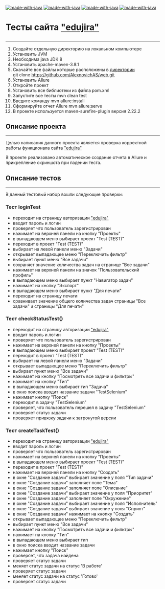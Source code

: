 </h2>

[![made-with-java](https://img.shields.io/badge/Java-8-ff0000.svg)](https://www.java.com/)
[![made-with-java](https://img.shields.io/badge/Maven-3.8.1-2626ae.svg)](https://downloads.apache.org)
[![made-with-java](https://img.shields.io/badge/JUnit5-5.7.0-cd4848.svg)](https://junit.org/)
[![made-with-java](https://img.shields.io/badge/Selenide-5.18.0-green.svg)](https://ru.selenide.org/)


# Тесты сайта ["edujira"](https://edujira.ifellow.ru/)
##
***
1. Создайте отдельную директорию на локальном компьютере
2. Установить JVM
3. Необходима java JDK 8
4. Установить apache-maven-3.8.1
5. Скачайте все файлы которые расположены в [директории](https://github.com/AlexnovichAS/web.git) <br>
   git clone https://github.com/AlexnovichAS/web.git
6. Установить Allure
7. Откройте проект
8. Установить все библиотеки из файла pom.xml
9. Запустите все тесты mvn clean test
10. Введите команду mvn allure:install
11. Сформируйте отчет Allure mvn allure:serve
12. В проекте используется maven-surefire-plugin версия 2.22.2

## Описание проекта
***
Целью написания данного проекта является проверка корректной работы функционала сайта ["edujira"](https://edujira.ifellow.ru/) <br>

В проекте реализовано автоматическое создание отчета в Allure и прикрепление скриншота при падении теста.

## Описание тестов
***
В данный тестовый набор вошли следующие проверки:
### Тест loginTest
- переходит на страницу авторизации ["edujira"](https://edujira.ifellow.ru/)
- вводит пароль и логин
- проверяет что пользователь зарегистрирован
- нажимает на верхней панели на кнопку "Проекты"
- в выпадающем меню выбирает проект "Test (TEST)"
- переходит в проект "Test (TEST)"
- выбирает на левой панели меню "Задачи"
- открывает выпадающее меню "Переключить фильтр"
- выбирает пункт меню "Все задачи"
- сохраняет значение количества задач на странице "Все задачи"
- нажимает на верхней панели на значок "Пользовательский профиль"
- в выпадающем меню выбирает пункт "Навигатор задач"
- нажимает на кнопку "Экспорт"
- в выпадающем меню выбирает пункт "Для печати"
- переходит на страницу печати
- сравнивает значение общего количества задач страницы "Все задачи" и страницы "Для печати"

### Тест checkStatusTest()
- переходит на страницу авторизации ["edujira"](https://edujira.ifellow.ru/)
- вводит пароль и логин
- проверяет что пользователь зарегистрирован
- нажимает на верхней панели на кнопку "Проекты"
- в выпадающем меню выбирает проект "Test (TEST)"
- переходит в проект "Test (TEST)"
- выбирает на левой панели меню "Задачи"
- открывает выпадающее меню "Переключить фильтр"
- выбирает пункт меню "Все задачи"
- нажимает на кнопку "Посмотреть все задачи и фильтры"
- нажимает на кнопку "Тип"
- в выпадающем меню выбирает тип "Задача"
- в окно поиска вводит название задачи "TestSelenium"
- нажимает кнопку "Поиск"
- переходит в задачу "TestSelenium"
- проверяет, что пользователь перешел в задачу "TestSelenium"
- проверяет статус задачи
- проверяет привязку задачи к затронутой версии

### Тест createTaskTest()
- переходит на страницу авторизации ["edujira"](https://edujira.ifellow.ru/)
- вводит пароль и логин
- проверяет что пользователь зарегистрирован
- нажимает на верхней панели на кнопку "Проекты"
- в выпадающем меню выбирает проект "Test (TEST)"
- переходит в проект "Test (TEST)"
- нажимает на верхней панели на кнопку "Создать"
- в окне "Создание задачи" выбирает значение у поля "Тип задачи"
- в окне "Создание задачи" заполняет поле "Тема"
- в окне "Создание задачи" заполняет поле "Описание"
- в окне "Создание задачи" выбирает значение у поля "Приоритет"
- в окне "Создание задачи" заполняет поле "Окружение"
- в окне "Создание задачи" выбирает значение у поля "Исполнитель"
- в окне "Создание задачи" выбирает значение у поля "Спринт"
- в окне "Создание задачи" нажимает на кнопку "Создать"
- открывает выпадающее меню "Переключить фильтр"
- выбирает пункт меню "Все задачи"
- нажимает на кнопку "Посмотреть все задачи и фильтры"
- нажимает на кнопку "Тип"
- в выпадающем меню выбирает тип
- в окно поиска вводит название задачи 
- нажимает кнопку "Поиск"
- проверяет, что задача найдена
- проверяет статус задачи
- меняет статус задачи на статус 'В работе'
- проверяет статус задачи
- меняет статус задачи на статус 'Готово'
- проверяет статус задачи